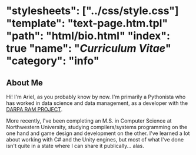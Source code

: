 "stylesheets": ["../css/style.css"]
"template": "text-page.htm.tpl"
"path": "html/bio.html" 
"index": true
"name": "<em>Curriculum Vitae</em>"
"category": "info"
====

About Me
--------

Hi! I'm Ariel, as you probably know by now. 
I'm primarily a Pythonista who has worked in 
data science and data management, as a developer
with the [DARPA RAM PROJECT](http://memory.psych.upenn.edu/RAM). 

More recently, I've been completing an M.S. in Computer Science
at Northwestern University, studying compilers/systems programming
on the one hand and game design and development on the other. I've 
learned a lot about working with C# and the Unity engines, but 
most of what I've done isn't quite in a state where I can share it publically...
alas.

